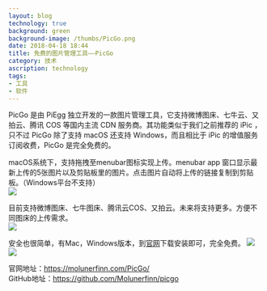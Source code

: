 ```yaml
---
layout: blog
technology: true
background: green
background-image: /thumbs/PicGo.png
date: 2018-04-18 18:44
title: 免费的图片管理工具——PicGo
category: 技术
ascription: technology
tags:
- 工具
- 软件
---
```


PicGo 是由 PiEgg 独立开发的一款图片管理工具，它支持微博图床、七牛云、又拍云、腾讯 COS 等国内主流 CDN 服务商。其功能类似于我们之前推荐的 iPic ，只不过 PicGo 除了支持 macOS 还支持 Windows，而且相比于 iPic 的增值服务订阅收费，PicGo 是完全免费的。  

macOS系统下，支持拖拽至menubar图标实现上传。menubar app 窗口显示最新上传的5张图片以及剪贴板里的图片。点击图片自动将上传的链接复制到剪贴板。（Windows平台不支持）  
![](https://ws1.sinaimg.cn/large/c5095e03gy1fqgzuzy60hj20m60cewf0.jpg)  

目前支持微博图床、七牛图床、腾讯云COS、又拍云。未来将支持更多。方便不同图床的上传需求。  
![](https://ws1.sinaimg.cn/large/c5095e03gy1fqgzvlazwgj20p40f041p.jpg)  

安全也很简单，有Mac，Windows版本，到[官网][1]下载安装即可，完全免费。
![](https://ws1.sinaimg.cn/large/c5095e03gy1fqgzxa1a6rj20e50a6t99.jpg)  
![](https://ws1.sinaimg.cn/large/c5095e03gy1fqgzxa5abxj20e50a074n.jpg)  

官网地址：https://molunerfinn.com/PicGo/  
GitHub地址：https://github.com/Molunerfinn/picgo

  [1]: https://molunerfinn.com/PicGo/